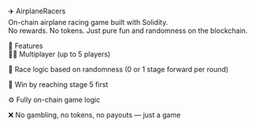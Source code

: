 ✈️ AirplaneRacers       
On-chain airplane racing game built with Solidity.     
No rewards. No tokens. Just pure fun and randomness on the blockchain.       
     
🧩 Features     
👨‍✈️ Multiplayer (up to 5 players)         
        
🔄 Race logic based on randomness (0 or 1 stage forward per round) 
 
🏁 Win by reaching stage 5 first    
        
⚙️ Fully on-chain game logic    
     
❌ No gambling, no tokens, no payouts — just a game    
  
